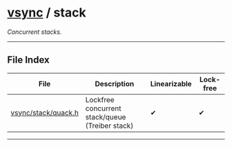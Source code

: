 #  [vsync](../README.md) / stack
_Concurrent stacks._ 

---
## File Index


| File|Description|Linearizable|Lock-free|
| --- | --- | --- | --- |
| [vsync/stack/quack.h](quack.h.md)|Lockfree concurrent stack/queue (Treiber stack) | &#x2714; | &#x2714; |


---
